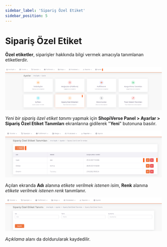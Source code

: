 ```yaml
---
sidebar_label: 'Sipariş Özel Etiket'
sidebar_position: 5
---
```


# Sipariş Özel Etiket

**Özel etiketler**, siparişler hakkında bilgi vermek amacıyla tanımlanan etiketlerdir. 

![OrderSpecialLabel](../settings/img/OrderSpecial.png)

*Yeni bir sipariş özel etiket tanımı* yapmak için **ShopiVerse Panel > Ayarlar > Sipariş Özel Etiket Tanımları** ekranlarına gidilerek "**Yeni**" butonuna basılır. 

![OrderSpecialLabelEdit](../settings/img/OrderSpecialLabeled.png)

Açılan ekranda **Adı** alanına *etikete verilmek istenen isim*, **Renk** alanına *etikete verilmek istenen renk* tanımlanır.  

![OrderSpecialLabelAdd](../settings/img/OrderSpecialLabeledAdd.png)

*Açıklama* alanı da doldurularak kaydedilir. 
